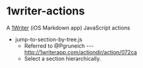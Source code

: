 # 1writer-actions
A [1Writer](http://1writerapp.com/) (iOS Markdown app) JavaScript actions

- jump-to-section-by-tree.js
  - Referred to @Pgruneich --- http://1writerapp.com/actiondir/action/072ca
  - Select a section hierarchically.
